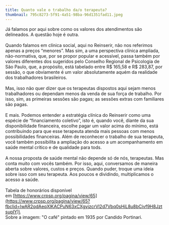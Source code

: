 ```yaml
---
title: Quanto vale o trabalho da/o terapeuta?
thumbnail: 795c8273-5f91-4a51-98ba-96d1351fad11.jpeg
---
```

<!--StartFragment-->

Já falamos por aqui sobre como os valores dos atendimentos são delineados. A questão hoje é outra.\
\
Quando falamos em clínica social, aqui no Reinserir, não nos referimos apenas a preços “menores”. Mas sim, a uma perspectiva clínica ampliada, não-normativa, que, por se propor popular e acessível, passa também por valores diferentes dos sugeridos pelo Conselho Regional de Psicologia de São Paulo, que, a propósito, está tabelado entre R$ 165,58 e R$ 283,87, por sessão, o que obviamente é um valor absolutamente aquém da realidade dos trabalhadores brasileiros.\
\
Mas, isso não quer dizer que os terapeutas dispostos aqui sejam menos trabalhadores ou dependam menos da venda de sua força de trabalho. Por isso, sim, as primeiras sessões são pagas; as sessões extras com familiares são pagas.\
\
E mais. Podemos entender a estratégia clínica do Reinserir como uma espécie de “financiamento coletivo”, isto é, quando você, diante da sua disponibilidade financeira, escolhe pagar um valor acima do mínimo, está contribuindo para que esse terapeuta atenda mais pessoas com menos possibilidades financeiras. Além de reconhecer o trabalho de sua terapeuta, você também possibilita a ampliação do acesso a um acompanhamento em saúde mental crítico e de qualidade para tods.\
\
A nossa proposta de saúde mental não depende só de nós, terapeutas. Mas conta muito com vocês também. Por isso, aqui, conversamos de maneira aberta sobre valores, custos e preços. Quando puder, troque uma ideia sobre isso com seu terapeuta. Aos poucos e dividindo, multiplicamos o acesso a saúde.\
\
Tabela de honorários disponível em [https://www.crpsp.org/pagina/view/65](https://www.crpsp.org/pagina/view/65?fbclid=IwAR2qdAeqXlKACPuN63xCXgyjzcrVl2d7Vbq0sHiL8u8bCivf9H8JztsupIY)\
\
Sobre a imagem: "O café" pintado em 1935 por Candido Portinari.

<!--EndFragment-->